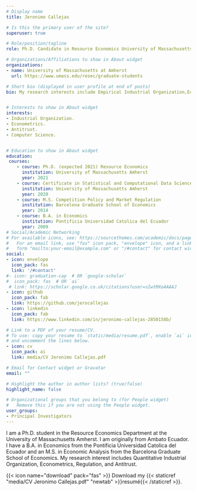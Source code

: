 ```yaml
---
# Display name
title: Jeronimo Callejas

# Is this the primary user of the site?
superuser: true

# Role/position/tagline
role: Ph.D. Candidate in Resource Economics University of Massachusetts Amherst

# Organizations/Affiliations to show in About widget
organizations:
- name: University of Massachusetts at Amherst
  url: https://www.umass.edu/resec/graduate-students

# Short bio (displayed in user profile at end of posts)
bio: My research interests include Empirical Industrial Organization,Econometrics, Regulation and Antitrust.


# Interests to show in About widget
interests:
- Industrial Organization.
- Econometrics.
- Antitrust.
- Computer Science.


# Education to show in About widget
education:
 courses:
    - course: Ph.D. (expected 2021) Resource Economics
      institution: University of Massachusetts Amherst
      year: 2021
    - course: Certificate in Statistical and Computational Data Science
      institution: University of Massachusetts Amherst
      year: 2020
    - course: M.S. Competition Policy and Market Regulation
      institution: Barcelona Graduate School of Economics
      year: 2014
    - course: B.A. in Economics
      institution: Pontificia Universidad Catolica del Ecuador
      year: 2009
# Social/Academic Networking
# For available icons, see: https://sourcethemes.com/academic/docs/page-builder/#icons
#   For an email link, use "fas" icon pack, "envelope" icon, and a link in the
#   form "mailto:your-email@example.com" or "/#contact" for contact widget.
social:
- icon: envelope
  icon_pack: fas
  link: '/#contact'
#- icon: graduation-cap  # OR `google-scholar`
#  icon_pack: fas  # OR `ai`
 # link: https://scholar.google.co.uk/citations?user=sIwtMXoAAAAJ
- icon: github
  icon_pack: fab
  link: https://github.com/jerocallejas
- icon: linkedin
  icon_pack: fab
  link: https://www.linkedin.com/in/jeronimo-callejas-2850158b/

# Link to a PDF of your resume/CV.
# To use: copy your resume to `static/media/resume.pdf`, enable `ai` icons in `params.toml`, 
# and uncomment the lines below.
- icon: cv
  icon_pack: ai
  link: media/CV Jeronimo Callejas.pdf

# Email for Contact widget or Gravatar
email: ""

# Highlight the author in author lists? (true/false)
highlight_name: false

# Organizational groups that you belong to (for People widget)
#   Remove this if you are not using the People widget.
user_groups:
- Principal Investigators
---
```


I am a Ph.D. student in the Resource Economics Department at the University of Massachusetts Amherst. I am originally from Ambato Ecuador. I have a B.A. in Economics from the Pontificia Universidad Catolica del Ecuador and an M.S. in Economic Analysis from the Barcelona Graduate School of Economics. My research interest includes Quantitative Industrial Organization, Econometrics, Regulation, and Antitrust.

{{< icon name="download" pack="fas" >}} Download my {{< staticref "media/CV Jeronimo Callejas.pdf" "newtab" >}}resumé{{< /staticref >}}.
